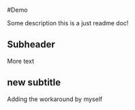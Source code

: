 #Demo

Some description
this is a just readme doc!

## Subheader

More text

## new subtitle

Adding the workaround by myself
